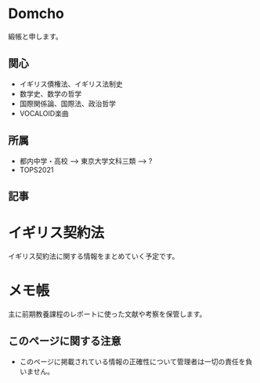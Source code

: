 # Domcho

緞帳と申します。

## 関心
- イギリス債権法、イギリス法制史
- 数学史、数学の哲学
- 国際関係論、国際法、政治哲学
- VOCALOID楽曲

## 所属
- 都内中学・高校 --> 東京大学文科三類 --> ?
- TOPS2021

## 記事

# イギリス契約法
イギリス契約法に関する情報をまとめていく予定です。

# メモ帳
主に前期教養課程のレポートに使った文献や考察を保管します。

## このページに関する注意
- このページに掲載されている情報の正確性について管理者は一切の責任を負いません。

